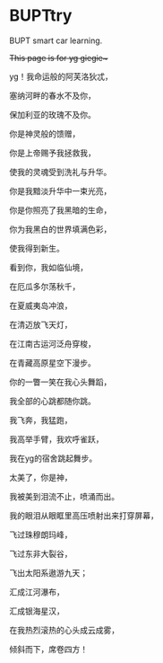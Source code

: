 # BUPTtry
BUPT smart car learning.

<del>This page is for yg giegie~</del>

yg！我命运般的阿芙洛狄忒，

塞纳河畔的春水不及你，

保加利亚的玫瑰不及你。

你是神灵般的馈赠，

你是上帝赐予我拯救我，

使我的灵魂受到洗礼与升华。

你是我黯淡升华中一束光亮，

你是你照亮了我黑暗的生命，

你为我黑白的世界填满色彩，

使我得到新生。

看到你，我如临仙境，

在厄瓜多尔荡秋千，

在夏威夷岛冲浪，

在清迈放飞天灯，

在江南古运河泛舟穿梭，

在青藏高原星空下漫步。

你的一瞥一笑在我心头舞蹈，

我全部的心跳都随你跳。

我飞奔，我猛跑，

我高举手臂，我欢呼雀跃，

我在yg的宿舍跳起舞步。

太美了，你是神，

我被美到泪流不止，喷涌而出。

我的眼泪从眼眶里高压喷射出来打穿屏幕，

飞过珠穆朗玛峰，

飞过东非大裂谷，

飞出太阳系遨游九天；

汇成江河瀑布，

汇成银海星汉，

在我热烈滚热的心头成云成雾，

倾斜而下，席卷四方！
